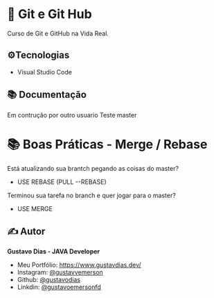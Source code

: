 # 📑 Git e Git Hub

Curso de Git e GitHub na Vida Real.

## ⚙️Tecnologias

- Visual Studio Code

## 📚 Documentação

Em contrução por outro usuario
Teste master

# 📚 Boas Práticas - Merge / Rebase

Está atualizando sua brantch pegando as coisas do master?

- USE REBASE (PULL --REBASE)

Terminou sua tarefa no branch e quer jogar para o master?

- USE MERGE


## ✍️ Autor

**Gustavo Dias - JAVA Developer**

- Meu Portfólio: https://www.gustavdias.dev/
- Instagram: [@gustavvemerson](https://www.instagram.com/gustavvemerson/)
- Github: [@gustavodias](https://github.com/gustavodias)
- Linkdin: [@gustavoemersonfd](https://www.linkedin.com/in/gustavoemersonfd/)

